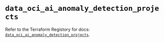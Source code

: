 # `data_oci_ai_anomaly_detection_projects`

Refer to the Terraform Registory for docs: [`data_oci_ai_anomaly_detection_projects`](https://registry.terraform.io/providers/oracle/oci/6.18.0/docs/data-sources/ai_anomaly_detection_projects).
